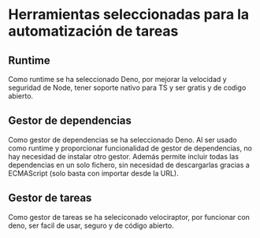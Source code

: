 # Herramientas seleccionadas para la automatización de tareas

## Runtime
Como runtime se ha seleccionado Deno, por mejorar la velocidad y seguridad de Node, tener soporte nativo para TS y ser gratis y de codigo abierto. 

## Gestor de dependencias
Como gestor de dependencias se ha seleccionado Deno. Al ser usado como runtime y proporcionar funcionalidad de gestor de dependencias, no hay necesidad de instalar otro gestor. Además permite incluir todas las dependencias en un solo fichero, sin necesidad de descargarlas gracias a ECMAScript (solo basta con importar desde la URL). 

## Gestor de tareas
Como gestor de tareas se ha seleciconado velociraptor, por funcionar con deno, ser facil de usar, seguro y de código abierto. 
